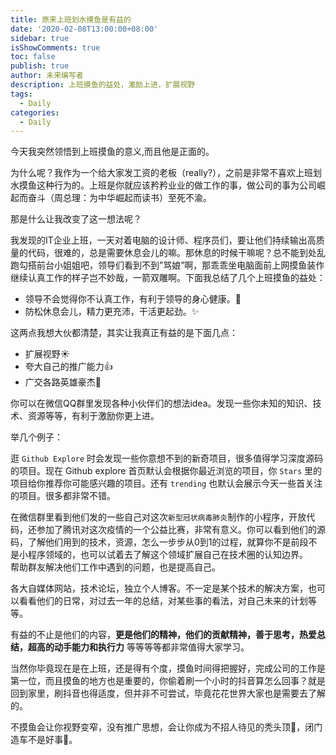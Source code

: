 ```yaml
---
title: 原来上班划水摸鱼是有益的
date: '2020-02-08T13:00:00+08:00'
sidebar: true
isShowComments: true
toc: false
publish: true
author: 未来编写者
description: 上班摸鱼的益处，激励上进，扩展视野
tags:
  - Daily
categories:
  - Daily
---
```



今天我突然领悟到上班摸鱼的意义,而且他是正面的。

为什么呢？我作为一个给大家发工资的老板（really?），之前是非常不喜欢上班划水摸鱼这种行为的。上班是你就应该矜矜业业的做工作的事，做公司的事为公司崛起而奋斗（周总理：为中华崛起而读书）至死不渝。

那是什么让我改变了这一想法呢？


<!-- more -->


我发现的IT企业上班，一天对着电脑的设计师、程序员们，要让他们持续输出高质量的代码，很难的，总是需要休息会儿的嘛。那休息的时候干嘛呢？总不能到处乱跑勾搭前台小姐姐吧，领导们看到不到”骂娘”啊，那乖乖坐电脑面前上网摸鱼装作继续认真工作的样子岂不妙哉，一箭双雕啊。下面我总结了几个上班摸鱼的益处：

* 领导不会觉得你不认真工作，有利于领导的身心健康。👻
* 防松休息会儿，精力更充沛，干活更起劲。:sparkles:

这两点我想大伙都清楚，其实让我真正有益的是下面几点：

* 扩展视野:sunny:
* 夸大自己的推广能力:thumbsup:
* 广交各路英雄豪杰:two_men_holding_hands:

你可以在微信QQ群里发现各种小伙伴们的想法idea。发现一些你未知的知识、技术、资源等等，有利于激励你更上进。

举几个例子：  

逛 `Github Explore` 时会发现一些你意想不到的新奇项目，很多值得学习深度源码的项目。现在 Github explore 首页默认会根据你最近浏览的项目，你 `Stars` 里的项目给你推荐你可能感兴趣的项目。还有 `trending` 也默认会展示今天一些首关注的项目。很多都非常不错。

在微信群里看到他们发的一些自己对这次`新型冠状病毒肺炎`制作的小程序，开放代码，还参加了腾讯对这次疫情的一个公益比赛，非常有意义。你可以看到他们的源码，了解他们用到的技术，资源，怎么一步步从0到1的过程，就算你不是前段不是小程序领域的，也可以试着去了解这个领域扩展自己在技术圈的认知边界。  
帮助群友解决他们工作中遇到的问题，也是提高自己。

各大自媒体网站，技术论坛，独立个人博客。不一定是某个技术的解决方案，也可以看看他们的日常，对过去一年的总结，对某些事的看法，对自己未来的计划等等。

有益的不止是他们的内容，**更是他们的精神，他们的贡献精神，善于思考，热爱总结，超高的动手能力和执行力** 等等等等都非常值得大家学习。

当然你毕竟现在是在上班，还是得有个度，摸鱼时间得把握好，完成公司的工作是第一位，而且摸鱼的地方也是重要的，你偷着刷一个小时的抖音算怎么回事？就是回到家里，刷抖音也得适度，但并非不可尝试，毕竟花花世界大家也是需要去了解的。

不摸鱼会让你视野变窄，没有推广思想，会让你成为不招人待见的秃头顶:older_man:，闭门造车不是好事:car:。
